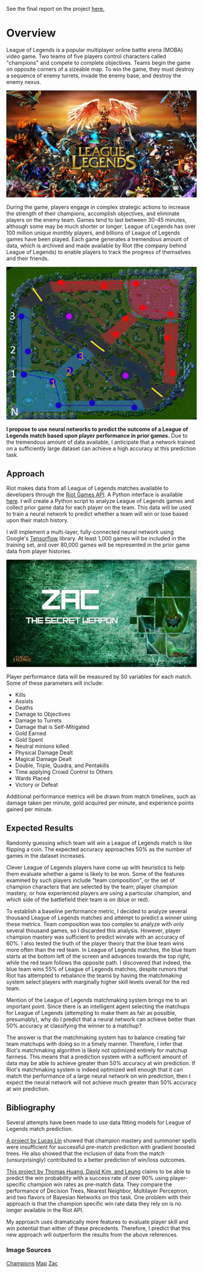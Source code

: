 <link rel="stylesheet" href="./main.css">

See the final report on the project [here.](https://github.com/minihat/LoL-Match-Prediction/blob/master/FINAL%20REPORT.pdf)

# Overview
League of Legends is a popular multiplayer online battle arena (MOBA) video game. Two teams of five players control characters called "champions" and compete to complete objectives. Teams begin the game on opposite corners of a sizeable map. To win the game, they must destroy a sequence of enemy turrets, invade the enemy base, and destroy the enemy nexus.

![League of Legends Champions](lol_header.jpg)

During the game, players engage in complex strategic actions to increase the strength of their champions, accomplish objectives, and eliminate players on the enemy team. Games tend to last between 30-45 minutes, although some may be much shorter or longer. League of Legends has over 100 million unique monthly players, and billions of League of Legends games have been played. Each game generates a tremendous amount of data, which is archived and made available by Riot (the company behind League of Legends) to enable players to track the progress of themselves and their friends. 

<p align="center">
<img style="display: inline-block" src="lol_map.png">
</p>

**I propose to use neural networks to predict the outcome of a League of Legends match based upon player performance in prior games.** Due to the tremendous amount of data available, I anticipate that a network trained on a sufficiently large dataset can achieve a high accuracy at this prediction task.

## Approach
Riot makes data from all League of Legends matches available to developers through the [Riot Games API](https://developer.riotgames.com/). A Python interface is available [here](https://github.com/pseudonym117/Riot-Watcher). I will create a Python script to analyze League of Legends games and collect prior game data for each player on the team. This data will be used to train a neural network to predict whether a team will win or lose based upon their match history.

I will implement a multi-layer, fully-connected neural network using Google's [Tensorflow](https://www.tensorflow.org/) library. At least 1,000 games will be included in the training set, and over 80,000 games will be represented in the prior game data from player histories. 

<p align="center">
<img style="display: inline-block" src="zac_wallpaper.jpg">
</p>

Player performance data will be measured by 50 variables for each match. Some of these parameters will include:
- Kills
- Assists
- Deaths
- Damage to Objectives
- Damage to Turrets
- Damage that is Self-Mitigated
- Gold Earned
- Gold Spent
- Neutral minions killed
- Physical Damage Dealt
- Magical Damage Dealt
- Double, Triple, Quadra, and Pentakills
- Time applying Crowd Control to Others
- Wards Placed
- Victory or Defeat

Additional performance metrics will be drawn from match timelines, such as damage taken per minute, gold acquired per minute, and experience points gained per minute. 

## Expected Results
Randomly guessing which team will win a League of Legends match is like flipping a coin. The expected accuracy approaches 50% as the number of games in the dataset increases. 

Clever League of Legends players have come up with heuristics to help them evaluate whether a game is likely to be won. Some of the features examined by such players include "team composition", or the set of champion characters that are selected by the team; player champion mastery, or how experienced players are using a particular champion, and which side of the battlefield their team is on (blue or red). 

To establish a baseline performance metric, I decided to analyze several thousand League of Legends matches and attempt to predict a winner using these metrics. Team composition was too complex to analyze with only several thousand games, so I discarded this analysis. However, player champion mastery was sufficient to predict winrate with an accuracy of 60%. I also tested the truth of the player theory that the blue team wins more often than the red team. In League of Legends matches, the blue team starts at the bottom left of the screen and advances towards the top right, while the red team follows the opposite path. I discovered that indeed, the blue team wins 55% of League of Legends matches, despite rumors that Riot has attempted to rebalance the teams by having the matchmaking system select players with marginally higher skill levels overall for the red team.

Mention of the League of Legends matchmaking system brings me to an important point. Since there is an intelligent agent selecting the matchups for League of Legends (attempting to make them as fair as possible, presumably), why do I predict that a neural network can achieve better than 50% accuracy at classifying the winner to a matchup?

The answer is that the matchmaking system has to balance creating fair team matchups with doing so in a timely manner. Therefore, I infer that Riot's matchmaking algorithm is likely not optimized entirely for matchup fairness. This means that a prediction system with a sufficient amount of data may be able to achieve greater than 50% accuracy at win prediction. If Riot's matchmaking system is indeed optimized well enough that it can match the performance of a large neural network on win prediction, then I expect the neural network will not achieve much greater than 50% accuracy at win prediction.

## Bibliography
Several attempts have been made to use data fitting models for League of Legends match prediction. 

[A project by Lucas Lin](http://cs229.stanford.edu/proj2016/report/Lin-LeagueOfLegendsMatchOutcomePrediction-report.pdf) showed that champion mastery and summoner spells were insufficient for successful pre-match prediction with gradient boosted trees. He also showed that the inclusion of data from the match (unsurprisingly) contributed to a better prediction of win/loss outcomes.

[This project by Thomas Huang, David Kim, and Leung](http://thomasythuang.github.io/League-Predictor/) claims to be able to predict the win probability with a success rate of over 90% using player-specific champion win rates as pre-match data. They compare the performance of Decision Trees, Nearest Neighbor, Multilayer Perceptron, and two flavors of Bayesian Networks on this task. One problem with their approach is that the champion specific win rate data they rely on is no longer available in the Riot API. 

My approach uses dramatically more features to evaluate player skill and win potential than either of these precedents. Therefore, I predict that this new approach will outperform the results from the above references.

### Image Sources
[Champions](http://www.siliconbeat.com/2015/02/02/quoted-league-of-legends-as-online-psych-experiment/)
[Map](http://www.scholarlygamers.com/feature/2017/04/28/design-choices-league-legends-iconic-map-dictate-tempo-game/)
[Zac](https://giantking.deviantart.com/art/LoL-Zac-Wallpaper-458640460)
